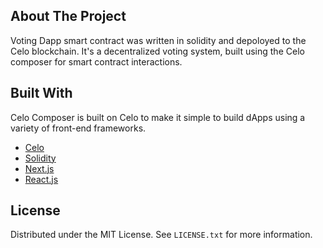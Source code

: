 ## About The Project

Voting Dapp smart contract was written in solidity and depoloyed to the Celo blockchain. It's a decentralized voting system, built using the Celo composer for smart contract interactions.


## Built With

Celo Composer is built on Celo to make it simple to build dApps using a variety of front-end frameworks.

- [Celo](https://celo.org/)
- [Solidity](https://docs.soliditylang.org/en/v0.8.15/)
- [Next.js](https://nextjs.org/)
- [React.js](https://reactjs.org/)

## License

Distributed under the MIT License. See `LICENSE.txt` for more information.

